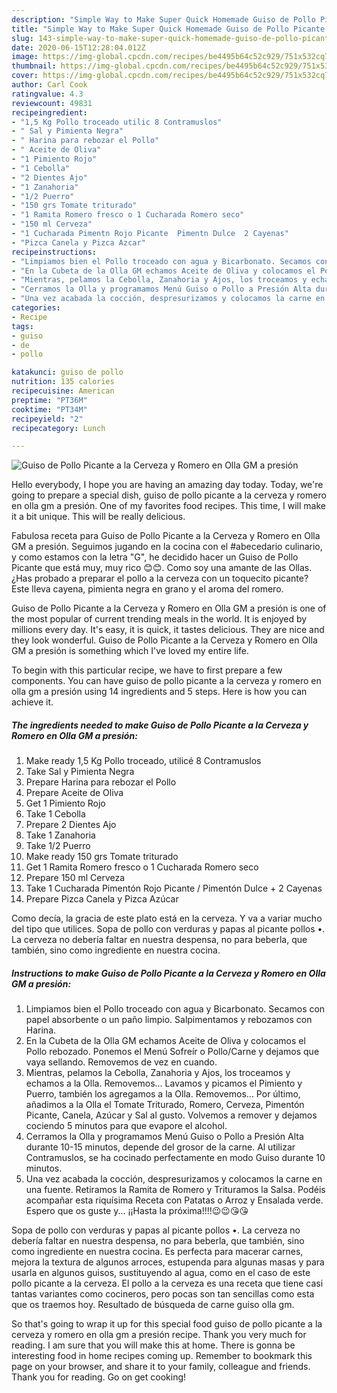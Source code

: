 ```yaml
---
description: "Simple Way to Make Super Quick Homemade Guiso de Pollo Picante a la Cerveza y Romero en Olla GM a presión"
title: "Simple Way to Make Super Quick Homemade Guiso de Pollo Picante a la Cerveza y Romero en Olla GM a presión"
slug: 143-simple-way-to-make-super-quick-homemade-guiso-de-pollo-picante-a-la-cerveza-y-romero-en-olla-gm-a-presion
date: 2020-06-15T12:28:04.012Z
image: https://img-global.cpcdn.com/recipes/be4495b64c52c929/751x532cq70/guiso-de-pollo-picante-a-la-cerveza-y-romero-en-olla-gm-a-presion-foto-principal.jpg
thumbnail: https://img-global.cpcdn.com/recipes/be4495b64c52c929/751x532cq70/guiso-de-pollo-picante-a-la-cerveza-y-romero-en-olla-gm-a-presion-foto-principal.jpg
cover: https://img-global.cpcdn.com/recipes/be4495b64c52c929/751x532cq70/guiso-de-pollo-picante-a-la-cerveza-y-romero-en-olla-gm-a-presion-foto-principal.jpg
author: Carl Cook
ratingvalue: 4.3
reviewcount: 49831
recipeingredient:
- "1,5 Kg Pollo troceado utilic 8 Contramuslos"
- " Sal y Pimienta Negra"
- " Harina para rebozar el Pollo"
- " Aceite de Oliva"
- "1 Pimiento Rojo"
- "1 Cebolla"
- "2 Dientes Ajo"
- "1 Zanahoria"
- "1/2 Puerro"
- "150 grs Tomate triturado"
- "1 Ramita Romero fresco o 1 Cucharada Romero seco"
- "150 ml Cerveza"
- "1 Cucharada Pimentn Rojo Picante  Pimentn Dulce  2 Cayenas"
- "Pizca Canela y Pizca Azcar"
recipeinstructions:
- "Limpiamos bien el Pollo troceado con agua y Bicarbonato. Secamos con papel absorbente o un paño limpio. Salpimentamos y rebozamos con Harina."
- "En la Cubeta de la Olla GM echamos Aceite de Oliva y colocamos el Pollo rebozado. Ponemos el Menú Sofreír o Pollo/Carne y dejamos que vaya sellando. Removemos de vez en cuando."
- "Mientras, pelamos la Cebolla, Zanahoria y Ajos, los troceamos y echamos a la Olla. Removemos... Lavamos y picamos el Pimiento y Puerro, también los agregamos a la Olla. Removemos... Por último, añadimos a la Olla el Tomate Triturado, Romero, Cerveza, Pimentón Picante, Canela, Azúcar y Sal al gusto. Volvemos a remover y dejamos cociendo 5 minutos para que evapore el alcohol."
- "Cerramos la Olla y programamos Menú Guiso o Pollo a Presión Alta durante 10-15 minutos, depende del grosor de la carne. Al utilizar Contramuslos, se ha cocinado perfectamente en modo Guiso durante 10 minutos."
- "Una vez acabada la cocción, despresurizamos y colocamos la carne en una fuente. Retiramos la Ramita de Romero y Trituramos la Salsa. Podéis acompañar esta riquísima Receta con Patatas o Arroz y Ensalada verde. Espero que os guste y... ¡¡Hasta la próxima!!!!😉😉😘😘"
categories:
- Recipe
tags:
- guiso
- de
- pollo

katakunci: guiso de pollo 
nutrition: 135 calories
recipecuisine: American
preptime: "PT36M"
cooktime: "PT34M"
recipeyield: "2"
recipecategory: Lunch

---
```



![Guiso de Pollo Picante a la Cerveza y Romero en Olla GM a presión](https://img-global.cpcdn.com/recipes/be4495b64c52c929/751x532cq70/guiso-de-pollo-picante-a-la-cerveza-y-romero-en-olla-gm-a-presion-foto-principal.jpg)

Hello everybody, I hope you are having an amazing day today. Today, we're going to prepare a special dish, guiso de pollo picante a la cerveza y romero en olla gm a presión. One of my favorites food recipes. This time, I will make it a bit unique. This will be really delicious.

Fabulosa receta para Guiso de Pollo Picante a la Cerveza y Romero en Olla GM a presión. Seguimos jugando en la cocina con el #abecedario culinario, y como estamos con la letra &#34;G&#34;, he decidido hacer un Guiso de Pollo Picante que está muy, muy rico 😊😊. Como soy una amante de las Ollas. ¿Has probado a preparar el pollo a la cerveza con un toquecito picante? Este lleva cayena, pimienta negra en grano y el aroma del romero.

Guiso de Pollo Picante a la Cerveza y Romero en Olla GM a presión is one of the most popular of current trending meals in the world. It is enjoyed by millions every day. It's easy, it is quick, it tastes delicious. They are nice and they look wonderful. Guiso de Pollo Picante a la Cerveza y Romero en Olla GM a presión is something which I've loved my entire life.


To begin with this particular recipe, we have to first prepare a few components. You can have guiso de pollo picante a la cerveza y romero en olla gm a presión using 14 ingredients and 5 steps. Here is how you can achieve it.

<!--inarticleads1-->

##### The ingredients needed to make Guiso de Pollo Picante a la Cerveza y Romero en Olla GM a presión:

1. Make ready 1,5 Kg Pollo troceado, utilicé 8 Contramuslos
1. Take  Sal y Pimienta Negra
1. Prepare  Harina para rebozar el Pollo
1. Prepare  Aceite de Oliva
1. Get 1 Pimiento Rojo
1. Take 1 Cebolla
1. Prepare 2 Dientes Ajo
1. Take 1 Zanahoria
1. Take 1/2 Puerro
1. Make ready 150 grs Tomate triturado
1. Get 1 Ramita Romero fresco o 1 Cucharada Romero seco
1. Prepare 150 ml Cerveza
1. Take 1 Cucharada Pimentón Rojo Picante / Pimentón Dulce + 2 Cayenas
1. Prepare Pizca Canela y Pizca Azúcar


Como decía, la gracia de este plato está en la cerveza. Y va a variar mucho del tipo que utilices. Sopa de pollo con verduras y papas al picante pollos •. La cerveza no debería faltar en nuestra despensa, no para beberla, que también, sino como ingrediente en nuestra cocina. 

<!--inarticleads2-->

##### Instructions to make Guiso de Pollo Picante a la Cerveza y Romero en Olla GM a presión:

1. Limpiamos bien el Pollo troceado con agua y Bicarbonato. Secamos con papel absorbente o un paño limpio. Salpimentamos y rebozamos con Harina.
1. En la Cubeta de la Olla GM echamos Aceite de Oliva y colocamos el Pollo rebozado. Ponemos el Menú Sofreír o Pollo/Carne y dejamos que vaya sellando. Removemos de vez en cuando.
1. Mientras, pelamos la Cebolla, Zanahoria y Ajos, los troceamos y echamos a la Olla. Removemos... Lavamos y picamos el Pimiento y Puerro, también los agregamos a la Olla. Removemos... Por último, añadimos a la Olla el Tomate Triturado, Romero, Cerveza, Pimentón Picante, Canela, Azúcar y Sal al gusto. Volvemos a remover y dejamos cociendo 5 minutos para que evapore el alcohol.
1. Cerramos la Olla y programamos Menú Guiso o Pollo a Presión Alta durante 10-15 minutos, depende del grosor de la carne. Al utilizar Contramuslos, se ha cocinado perfectamente en modo Guiso durante 10 minutos.
1. Una vez acabada la cocción, despresurizamos y colocamos la carne en una fuente. Retiramos la Ramita de Romero y Trituramos la Salsa. Podéis acompañar esta riquísima Receta con Patatas o Arroz y Ensalada verde. Espero que os guste y... ¡¡Hasta la próxima!!!!😉😉😘😘


Sopa de pollo con verduras y papas al picante pollos •. La cerveza no debería faltar en nuestra despensa, no para beberla, que también, sino como ingrediente en nuestra cocina. Es perfecta para macerar carnes, mejora la textura de algunos arroces, estupenda para algunas masas y para usarla en algunos guisos, sustituyendo al agua, como en el caso de este pollo picante a la cerveza. El pollo a la cerveza es una receta que tiene casi tantas variantes como cocineros, pero pocas son tan sencillas como esta que os traemos hoy. Resultado de búsqueda de carne guiso olla gm. 

So that's going to wrap it up for this special food guiso de pollo picante a la cerveza y romero en olla gm a presión recipe. Thank you very much for reading. I am sure that you will make this at home. There is gonna be interesting food in home recipes coming up. Remember to bookmark this page on your browser, and share it to your family, colleague and friends. Thank you for reading. Go on get cooking!
